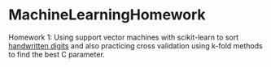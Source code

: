 # MachineLearningHomework

Homework 1: Using support vector machines with scikit-learn to sort [handwritten digits](http://yann.lecun.com/exdb/mnist/) and also practicing cross validation using k-fold methods to find the best C parameter.
